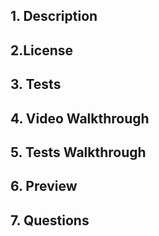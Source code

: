 

## 1. Description

## 2.License

## 3. Tests

## 4. Video Walkthrough

## 5. Tests Walkthrough

## 6. Preview

## 7. Questions

